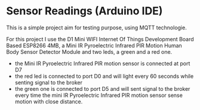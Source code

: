 # Sensor Readings (Arduino IDE)

This is a simple project aim for testing purpose, using MQTT technologie.

For this project I use the D1 Mini WIFI Internet Of Things Development Board Based ESP8266 4MB, a Mini IR Pyroelectric Infrared PIR Motion Human Body Sensor Detector Module and two leds, a green and a red one.
- the Mini IR Pyroelectric Infrared PIR motion sensor is connected at port D7
- the red led is connected to port D0 and will light every 60 seconds while senting signal to the broker
- the green one is connected to port D5 and will sent signal to the broker every time the mini IR Pyroelectric Infrared PIR motion sensor sense motion with close distance.
